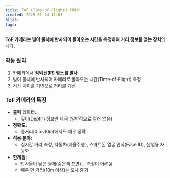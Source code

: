 ```yaml
---
title: ToF (Time-of-Flight) 카메라
created: 2025-01-24 11:03
alias:
tags:
---
```

**ToF 카메라는 빛이 물체에 반사되어 돌아오는 시간을 측정하여 거리 정보를 얻는 장치**입니다.

### 작동 원리

1. 카메라에서 **적외선(IR) 펄스를 발사**
2. 빛이 물체에 반사되어 카메라로 돌아오는 시간(Time-of-Flight) 측정
3. 시간 차이를 기반으로 거리를 계산

### ToF 카메라의 특징

- **출력 데이터:**
    - 깊이(Depth) 정보만 제공 (일반적으로 컬러 없음)
- **정확도:**
    - 중거리(0.5~10m)에서도 매우 정확
- **적용 분야:**
    - 실시간 거리 측정, 자동차(자율주행), 스마트폰 얼굴 인식(Face ID), 산업용 자동화
- **한계점:**
    - 반사율이 낮은 물체(검은색 표면)는 측정이 어려움
    - 매우 먼 거리(10m 이상)는 오차 증가


